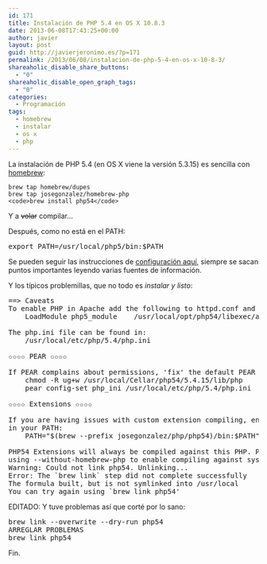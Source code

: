 ```yaml
---
id: 171
title: Instalación de PHP 5.4 en OS X 10.8.3
date: 2013-06-08T17:43:25+00:00
author: javier
layout: post
guid: http://javierjeronimo.es/?p=171
permalink: /2013/06/08/instalacion-de-php-5-4-en-os-x-10-8-3/
shareaholic_disable_share_buttons:
  - "0"
shareaholic_disable_open_graph_tags:
  - "0"
categories:
  - Programación
tags:
  - homebrew
  - instalar
  - os x
  - php
---
```

La instalación de PHP 5.4 (en OS X viene la versión 5.3.15) es sencilla con [homebrew](https://github.com/josegonzalez/homebrew-php):

    brew tap homebrew/dupes
    brew tap josegonzalez/homebrew-php
    <code>brew install php54</code>

Y a <del>volar</del> compilar&#8230;

Después, como no está en el PATH:

<pre>export PATH=/usr/local/php5/bin:$PATH</pre>

Se pueden seguir las instrucciones de [configuración aquí](http://php-osx.liip.ch/), siempre se sacan puntos importantes leyendo varias fuentes de información.

Y los típicos problemillas, que no todo es _instalar y listo_:

<pre>==&gt; Caveats
To enable PHP in Apache add the following to httpd.conf and restart Apache:
    LoadModule php5_module    /usr/local/opt/php54/libexec/apache2/libphp5.so

The php.ini file can be found in:
    /usr/local/etc/php/5.4/php.ini

✩✩✩✩ PEAR ✩✩✩✩

If PEAR complains about permissions, 'fix' the default PEAR permissions and config:
    chmod -R ug+w /usr/local/Cellar/php54/5.4.15/lib/php
    pear config-set php_ini /usr/local/etc/php/5.4/php.ini

✩✩✩✩ Extensions ✩✩✩✩

If you are having issues with custom extension compiling, ensure that this php is
in your PATH:
    PATH="$(brew --prefix josegonzalez/php/php54)/bin:$PATH"

PHP54 Extensions will always be compiled against this PHP. Please install them
using --without-homebrew-php to enable compiling against system PHP.
Warning: Could not link php54. Unlinking...
Error: The `brew link` step did not complete successfully
The formula built, but is not symlinked into /usr/local
You can try again using `brew link php54'</pre>

EDITADO: Y tuve problemas así que corté por lo sano:

<pre>brew link --overwrite --dry-run php54
ARREGLAR PROBLEMAS
brew link php54</pre>

Fin.